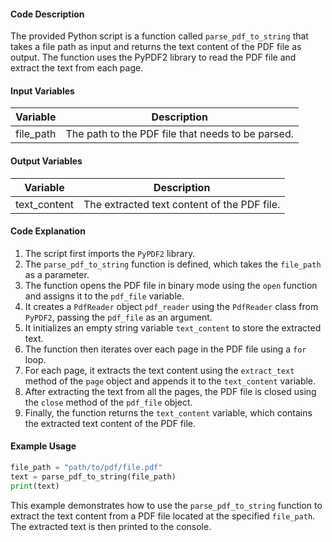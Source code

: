 
#### Code Description

The provided Python script is a function called `parse_pdf_to_string` that takes a file path as input and returns the text content of the PDF file as output. The function uses the PyPDF2 library to read the PDF file and extract the text from each page.

#### Input Variables

| Variable   | Description                                      |
|------------|--------------------------------------------------|
| file_path  | The path to the PDF file that needs to be parsed. |

#### Output Variables

| Variable       | Description                                      |
|----------------|--------------------------------------------------|
| text_content   | The extracted text content of the PDF file.       |

#### Code Explanation

1. The script first imports the `PyPDF2` library.
2. The `parse_pdf_to_string` function is defined, which takes the `file_path` as a parameter.
3. The function opens the PDF file in binary mode using the `open` function and assigns it to the `pdf_file` variable.
4. It creates a `PdfReader` object `pdf_reader` using the `PdfReader` class from `PyPDF2`, passing the `pdf_file` as an argument.
5. It initializes an empty string variable `text_content` to store the extracted text.
6. The function then iterates over each page in the PDF file using a `for` loop.
7. For each page, it extracts the text content using the `extract_text` method of the `page` object and appends it to the `text_content` variable.
8. After extracting the text from all the pages, the PDF file is closed using the `close` method of the `pdf_file` object.
9. Finally, the function returns the `text_content` variable, which contains the extracted text content of the PDF file.

#### Example Usage

```python
file_path = "path/to/pdf/file.pdf"
text = parse_pdf_to_string(file_path)
print(text)
```

This example demonstrates how to use the `parse_pdf_to_string` function to extract the text content from a PDF file located at the specified `file_path`. The extracted text is then printed to the console.